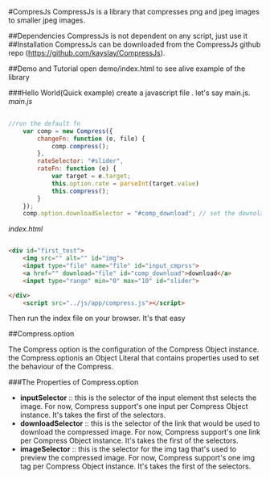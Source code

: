 #CompresJs
CompressJs is a library that compresses png and jpeg images to smaller jpeg images.

##Dependencies
CompressJs is not dependent on any script, just use it
##Installation
CompressJs can be downloaded from the CompressJs github repo (https://github.com/kayslay/CompressJs).

##Demo and Tutorial
open demo/index.html to see alive example of the library

###Hello World(Quick example)
create a javascript file . let's say main.js.
_main.js_
```javascript
       
//run the default fn
    var comp = new Compress({
        changeFn: function (e, file) {
            comp.compress();
        },
        rateSelector: "#slider",
        rateFn: function (e) {
            var target = e.target;
            this.option.rate = parseInt(target.value)
            this.compress();
        }
    });
    comp.option.downloadSelector = "#comp_download"; // set the downolad button selector
```
        
 _index.html_

 ```html

 <div id="first_test">
     <img src="" alt="" id="img">
     <input type="file" name="file" id="input_cmprss">
     <a href="" download="file" id="comp_download">download</a>
     <input type="range" min="0" max="10" id="slider">

 </div>
     <script src="../js/app/compress.js"></script>
 ```
Then run the index file on your browser. It's that easy

##Compress.option

The Compress option is the configuration of the Compress Object instance. the Compress.optionis an Object Literal that contains properties
used to set the behaviour of the Compress.

###The Properties of Compress.option

 - **inputSelector** :: this is the selector of the input element thst selects the image. For now, Compress support's one
    input per Compress Object instance. It's takes the first of the selectors.
 - **downloadSelector** :: this is the selector of the link that would be used to download the compressed image. For now, Compress support's one
     link per Compress Object instance. It's takes the first of the selectors.
 - **imageSelector** :: this is the selector for the img tag that's used to preview the compressed image. For now, Compress support's one
      img tag per Compress Object instance. It's takes the first of the selectors.